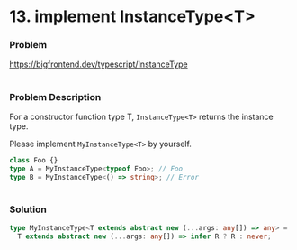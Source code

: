 # 13. implement InstanceType\<T\>

### Problem

https://bigfrontend.dev/typescript/InstanceType

#

### Problem Description

For a constructor function type T, `InstanceType<T>` returns the instance type.

Please implement `MyInstanceType<T>` by yourself.

```ts
class Foo {}
type A = MyInstanceType<typeof Foo>; // Foo
type B = MyInstanceType<() => string>; // Error
```

#

### Solution

```ts
type MyInstanceType<T extends abstract new (...args: any[]) => any> =
  T extends abstract new (...args: any[]) => infer R ? R : never;
```
